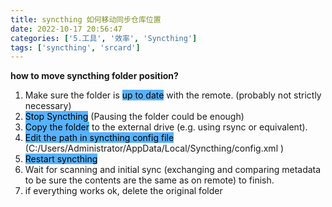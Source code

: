 ```yaml
---
title: syncthing 如何移动同步仓库位置
date: 2022-10-17 20:56:47
categories: ['5.工具', '效率', 'Syncthing']
tags: ['syncthing', 'srcard']
---
```



**how to move syncthing folder position?**
  
1.  Make sure the folder is <mark style="background: #018bffA6;">up to date</mark> with the remote. (probably not strictly necessary)
2.  <mark style="background: #018bffA6;">Stop Syncthing</mark> (Pausing the folder could be enough)
3.  <mark style="background: #018bffA6;">Copy the folder</mark> to the external drive (e.g. using rsync or equivalent).
4.  <mark style="background: #018bffA6;">Edit the path in syncthing config file</mark> (C:/Users/Administrator/AppData/Local/Syncthing/config.xml )
5.  <mark style="background: #018bffA6;">Restart syncthing</mark> 
6.  Wait for scanning and initial sync (exchanging and comparing metadata to be sure the contents are the same as on remote) to finish.
7.  if everything works ok, delete the original folder
<!--SR:!2022-10-24,21,250-->

